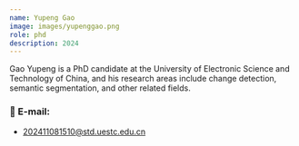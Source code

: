 ```yaml
---
name: Yupeng Gao
image: images/yupenggao.png
role: phd
description: 2024
---
```


Gao Yupeng is a PhD candidate at the University of Electronic Science and Technology of China, and his research areas include change detection, semantic segmentation, and other related fields.

### 📧 E-mail:
- 202411081510@std.uestc.edu.cn

